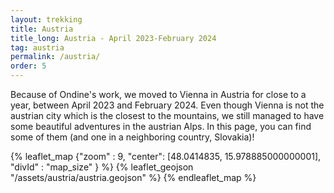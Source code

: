 ```yaml
---
layout: trekking
title: Austria
title_long: Austria - April 2023-February 2024
tag: austria
permalink: /austria/
order: 5
---
```


Because of Ondine's work, we moved to Vienna in Austria for close to a year, between April 2023 and February 2024. Even though Vienna is not the austrian city which is the closest to the mountains, we still managed to have some beautiful adventures in the austrian Alps. In this page, you can find some of them (and one in a neighboring country, Slovakia)!

{% leaflet_map {"zoom" : 9,
"center": [48.0414835, 15.978885000000001],
"divId" : "map_size" } %}
{% leaflet_geojson "/assets/austria/austria.geojson" %}
{% endleaflet_map %}
<br />
